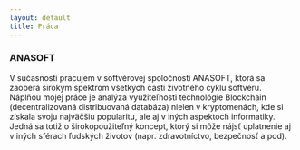 ```yaml
---
layout: default
title: Práca
---
```


### ANASOFT

V súčasnosti pracujem v softvérovej spoločnosti ANASOFT, ktorá sa zaoberá širokým
spektrom všetkých častí životného cyklu softvéru. Náplňou mojej práce je analýza
využiteľnosti technológie Blockchain (decentralizovaná distribuovaná databáza) nielen
v kryptomenách, kde si získala svoju najväčšiu popularitu, ale aj v iných aspektoch
informatiky. Jedná sa totiž o širokopoužiteľný koncept, ktorý si môže nájsť uplatnenie
aj v iných sférach ľudských životov (napr. zdravotníctvo, bezpečnosť a pod).
